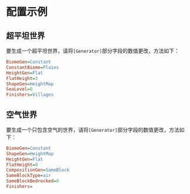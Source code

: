 # 配置示例

## 超平坦世界

要生成一个超平坦世界，请将`[Generator]`部分字段的数值更改，方法如下：

``` ini
BiomeGen=Constant
ConstantBiome=Plains
HeightGen=Flat
FlatHeight=3
ShapeGen=HeightMap
SeaLevel=0
Finishers=Villages
```

## 空气世界

要生成一个只包含空气的世界，请将`[Generator]`部分字段的数值更改，方法如下：

``` ini
BiomeGen=Constant
ShapeGen=HeightMap
HeightGen=Flat
FlatHeight=0
CompositionGen=SameBlock
SameBlockType=air
SameBlockBedrocked=0
Finishers=
```
